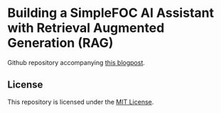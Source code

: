 # Building a SimpleFOC AI Assistant with Retrieval Augmented Generation (RAG)

Github repository accompanying [this blogpost](https://mayalene.github.io/simple-foc-assistant/).


## License

This repository is licensed under the [MIT License](https://github.com/mayalenE/sketch-transformer/blob/main/LICENSE).
